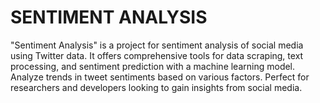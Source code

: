 # SENTIMENT ANALYSIS
"Sentiment Analysis" is a project for sentiment analysis of social media using Twitter data. It offers comprehensive tools for data scraping, text processing, and sentiment prediction with a machine learning model. Analyze trends in tweet sentiments based on various factors. Perfect for researchers and developers looking to gain insights from social media.
